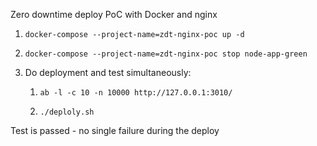 Zero downtime deploy PoC with Docker and nginx

1. `docker-compose --project-name=zdt-nginx-poc up -d`

2. `docker-compose --project-name=zdt-nginx-poc stop node-app-green`

3. Do deployment and test simultaneously:

    1. `ab -l -c 10 -n 10000 http://127.0.0.1:3010/`

    2. `./deploly.sh`

Test is passed - no single failure during the deploy